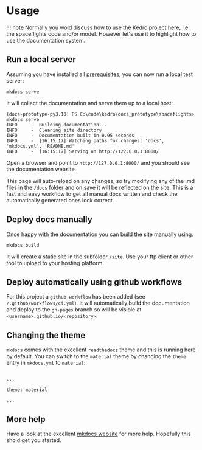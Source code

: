 # Usage

!!! note
    Normally you wold discuss how to use the Kedro project here, i.e. the spaceflights code and/or model. However let's use it to highlight how to use the documentation system.

## Run a local server

Assuming you have installed all [prerequisites](prerequisites.md), you can now run a local test server:
```
mkdocs serve
```

It will collect the documentation and serve them up to a local host:
```
(docs-prototype-py3.10) PS C:\code\kedro\docs_prototype\spaceflights> mkdocs serve
INFO     -  Building documentation...
INFO     -  Cleaning site directory
INFO     -  Documentation built in 0.95 seconds
INFO     -  [16:15:17] Watching paths for changes: 'docs', 'mkdocs.yml', 'README.md'
INFO     -  [16:15:17] Serving on http://127.0.0.1:8000/
```

Open a browser and point to `http://127.0.0.1:8000/` and you should see the documentation website.

This page will auto-reload on any changes, so try modifying any of the .md files in the `/docs` folder and on save it will be reflected on the site. This is a fast and easy workflow to get all manual docs written and check the automatically generated ones look correct.

## Deploy docs manually

Once happy with the documentation you can build the site manually using:

```
mkdocs build
```

It will create a static site in the subfolder `/site`. Use your ftp client or other tool to upload to your hosting platform.

## Deploy automatically using github workflows

For this project a `github workflow` has been added (see `/.github/workflows/ci.yml`).
It will automatically build the documentation and deploy to the `gh-pages` branch so will be visible at `<username>.github.io/<repository>`.

## Changing the theme

`mkdocs` comes with the excellent `readthedocs` theme and this is running here by default. You can switch to the `material` theme by changing the `theme` entry in `mkdocs.yml` to `material`:

```

...

theme: material

...

```


## More help

Have a look at the excellent [mkdocs website](https://www.mkdocs.org/) for more help.
Hopefully this shold get you started.

